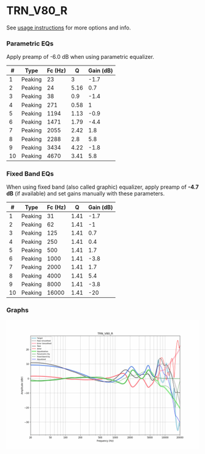 # TRN_V80_R
See [usage instructions](https://github.com/jaakkopasanen/AutoEq#usage) for more options and info.

### Parametric EQs
Apply preamp of -6.0 dB when using parametric equalizer.

|   # | Type    |   Fc (Hz) |    Q |   Gain (dB) |
|-----|---------|-----------|------|-------------|
|   1 | Peaking |        23 | 3    |        -1.7 |
|   2 | Peaking |        24 | 5.16 |         0.7 |
|   3 | Peaking |        38 | 0.9  |        -1.4 |
|   4 | Peaking |       271 | 0.58 |         1   |
|   5 | Peaking |      1194 | 1.13 |        -0.9 |
|   6 | Peaking |      1471 | 1.79 |        -4.4 |
|   7 | Peaking |      2055 | 2.42 |         1.8 |
|   8 | Peaking |      2288 | 2.8  |         5.8 |
|   9 | Peaking |      3434 | 4.22 |        -1.8 |
|  10 | Peaking |      4670 | 3.41 |         5.8 |

### Fixed Band EQs
When using fixed band (also called graphic) equalizer, apply preamp of **-4.7 dB** (if available) and set gains manually with these parameters.

|   # | Type    |   Fc (Hz) |    Q |   Gain (dB) |
|-----|---------|-----------|------|-------------|
|   1 | Peaking |        31 | 1.41 |        -1.7 |
|   2 | Peaking |        62 | 1.41 |        -1   |
|   3 | Peaking |       125 | 1.41 |         0.7 |
|   4 | Peaking |       250 | 1.41 |         0.4 |
|   5 | Peaking |       500 | 1.41 |         1.7 |
|   6 | Peaking |      1000 | 1.41 |        -3.8 |
|   7 | Peaking |      2000 | 1.41 |         1.7 |
|   8 | Peaking |      4000 | 1.41 |         5.4 |
|   9 | Peaking |      8000 | 1.41 |        -3.8 |
|  10 | Peaking |     16000 | 1.41 |       -20   |

### Graphs
![](./TRN_V80_R.png)

